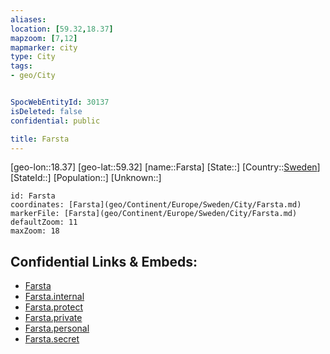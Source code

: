```yaml
---
aliases: 
location: [59.32,18.37]
mapzoom: [7,12] 
mapmarker: city 
type: City
tags:
- geo/City


SpocWebEntityId: 30137
isDeleted: false
confidential: public

title: Farsta
---
```

[geo-lon::18.37]
[geo-lat::59.32]
[name::Farsta]
[State::]
[Country::[Sweden](geo/Continent/Europe/Sweden.md)]
[StateId::]
[Population::]
[Unknown::]


```leaflet
id: Farsta
coordinates: [Farsta](geo/Continent/Europe/Sweden/City/Farsta.md)
markerFile: [Farsta](geo/Continent/Europe/Sweden/City/Farsta.md)
defaultZoom: 11 
maxZoom: 18
```


## Confidential Links & Embeds: 
- [Farsta](../../../../../../_public/geo/Continent/Europe/Sweden/City/Farsta.md) 
- [Farsta.internal](../../../../../../_internal/geo/Continent/Europe/Sweden/City/Farsta.internal.md) 
- [Farsta.protect](../../../../../../_protect/geo/Continent/Europe/Sweden/City/Farsta.protect.md) 
- [Farsta.private](../../../../../../_private/geo/Continent/Europe/Sweden/City/Farsta.private.md) 
- [Farsta.personal](../../../../../../_personal/geo/Continent/Europe/Sweden/City/Farsta.personal.md) 
- [Farsta.secret](../../../../../../_secret/geo/Continent/Europe/Sweden/City/Farsta.secret.md) 
